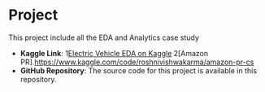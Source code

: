# Project
This project include all the EDA and Analytics case study
- **Kaggle Link**: 1[Electric Vehicle EDA on Kaggle](https://www.kaggle.com/code/roshnivishwakarma/electric-vehicle-eda)
  2[Amazon PR].https://www.kaggle.com/code/roshnivishwakarma/amazon-pr-cs
- **GitHub Repository**: The source code for this project is available in this repository.

